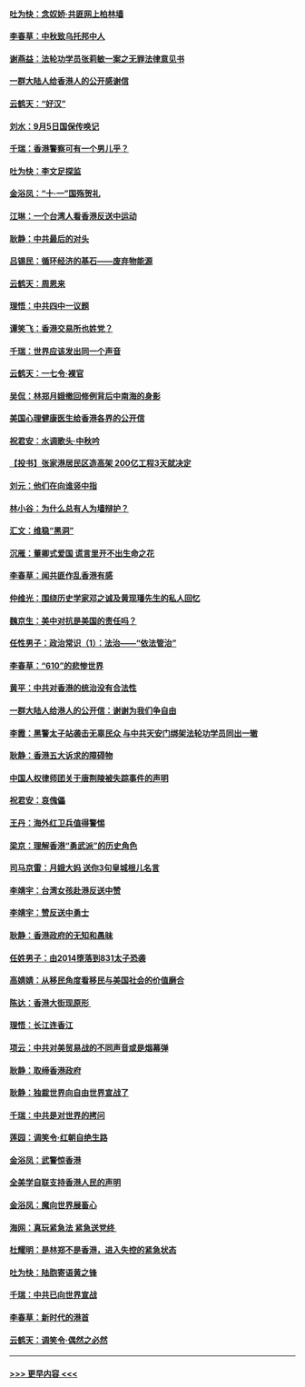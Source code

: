 #### [吐为快：念奴娇‧共匪网上柏林墙](../pages/nsc993/n11519122.md?t=09131400) 
#### [李春草：中秋致乌托邦中人](../pages/nsc993/n11518776.md?t=09131400) 
#### [谢燕益：法轮功学员张莉敏一案之无罪法律意见书](../pages/nsc993/n11517600.md?t=09131400) 
#### [一群大陆人给香港人的公开感谢信](../pages/nsc993/n11514797.md?t=09131400) 
#### [云鹤天：“好汉”](../pages/nsc993/n11513536.md?t=09131400) 
#### [刘水：9月5日国保传唤记](../pages/nsc993/n11513460.md?t=09131400) 
#### [千瑞：香港警察可有一个男儿乎？](../pages/nsc993/n11513109.md?t=09131400) 
#### [吐为快：李文足探监](../pages/nsc993/n11509622.md?t=09131400) 
#### [金浴凤：“十‧一”国殇贺礼](../pages/nsc993/n11509593.md?t=09131400) 
#### [江琳：一个台湾人看香港反送中运动](../pages/nsc993/n11509211.md?t=09131400) 
#### [耿静：中共最后的对头](../pages/nsc993/n11508308.md?t=09131400) 
#### [吕锡民：循环经济的基石——废弃物能源](../pages/nsc993/n11508212.md?t=09131400) 
#### [云鹤天：周恩来](../pages/nsc993/n11508055.md?t=09131400) 
#### [理悟：中共四中一议题](../pages/nsc993/n11507782.md?t=09131400) 
#### [谭笑飞：香港交易所也姓党？](../pages/nsc993/n11507753.md?t=09131400) 
#### [千瑞：世界应该发出同一个声音](../pages/nsc993/n11507290.md?t=09131400) 
#### [云鹤天：一七令‧裸官](../pages/nsc993/n11507177.md?t=09131400) 
#### [吴侃：林郑月娥撤回修例背后中南海的身影](../pages/nsc993/n11506876.md?t=09131400) 
#### [美国心理健康医生给香港各界的公开信](../pages/nsc993/n11506809.md?t=09131400) 
#### [祝君安：水调歌头‧中秋吟](../pages/nsc993/n11506758.md?t=09131400) 
#### [【投书】张家港居民区造高架 200亿工程3天就决定](../pages/nsc993/n11506682.md?t=09131400) 
#### [刘元：他们在向谁竖中指](../pages/nsc993/n11505384.md?t=09131400) 
#### [林小谷：为什么总有人为墙辩护？](../pages/nsc993/n11505226.md?t=09131400) 
#### [汇文：维稳“黑洞”](../pages/nsc993/n11504347.md?t=09131400) 
#### [沉雁：董卿式爱国 谎言里开不出生命之花](../pages/nsc993/n11503215.md?t=09131400) 
#### [李春草：闻共匪作乱香港有感](../pages/nsc993/n11503072.md?t=09131400) 
#### [仲维光：围绕历史学家邓之诚及黄现璠先生的私人回忆](../pages/nsc993/n11501330.md?t=09131400) 
#### [魏京生：美中对抗是美国的责任吗？](../pages/nsc993/n11500723.md?t=09131400) 
#### [任性男子：政治常识（1）：法治——“依法管治”](../pages/nsc993/n11500791.md?t=09131400) 
#### [李春草：“610”的悲惨世界](../pages/nsc993/n11501141.md?t=09131400) 
#### [黄平：中共对香港的统治没有合法性](../pages/nsc993/n11499473.md?t=09131400) 
#### [一群大陆人给港人的公开信：谢谢为我们争自由](../pages/nsc993/n11500402.md?t=09131400) 
#### [李霞：黑警太子站袭击无辜民众 与中共天安门绑架法轮功学员同出一辙](../pages/nsc993/n11499805.md?t=09131400) 
#### [耿静：香港五大诉求的障碍物](../pages/nsc993/n11497578.md?t=09131400) 
#### [中国人权律师团关于唐荆陵被失踪事件的声明](../pages/nsc993/n11500014.md?t=09131400) 
#### [祝君安：哀傀儡](../pages/nsc993/n11499776.md?t=09131400) 
#### [王丹：海外红卫兵值得警惕](../pages/nsc993/n11498138.md?t=09131400) 
#### [梁京：理解香港“勇武派”的历史角色](../pages/nsc993/n11498006.md?t=09131400) 
#### [司马京雷：月娥大妈  送你3句皇城根儿名言](../pages/nsc993/n11497885.md?t=09131400) 
#### [李靖宇：台湾女孩赴港反送中赞](../pages/nsc993/n11497721.md?t=09131400) 
#### [李靖宇：赞反送中勇士](../pages/nsc993/n11497452.md?t=09131400) 
#### [耿静：香港政府的无知和愚昧](../pages/nsc993/n11494238.md?t=09131400) 
#### [任姓男子：由2014堕落到831太子恐袭](../pages/nsc993/n11496683.md?t=09131400) 
#### [高婧婧：从移民角度看移民与美国社会的价值磨合](../pages/nsc993/n11495757.md?t=09131400) 
#### [陈达：香港大街现原形 ](../pages/nsc993/n11495441.md?t=09131400) 
#### [理悟：长江连香江](../pages/nsc993/n11495377.md?t=09131400) 
#### [项云：中共对美贸易战的不同声音或是烟幕弹](../pages/nsc993/n11494929.md?t=09131400) 
#### [耿静：取缔香港政府](../pages/nsc993/n11494218.md?t=09131400) 
#### [耿静：独裁世界向自由世界宣战了](../pages/nsc993/n11494190.md?t=09131400) 
#### [千瑞：中共是对世界的拷问](../pages/nsc993/n11493021.md?t=09131400) 
#### [莲园：调笑令‧红朝自绝生路](../pages/nsc993/n11493011.md?t=09131400) 
#### [金浴凤：武警惊香港](../pages/nsc993/n11492994.md?t=09131400) 
#### [全美学自联支持香港人民的声明](../pages/nsc993/n11492630.md?t=09131400) 
#### [金浴凤：魔向世界展畜心](../pages/nsc993/n11492599.md?t=09131400) 
#### [海网：真玩紧急法 紧急送党终 ](../pages/nsc993/n11492535.md?t=09131400) 
#### [杜耀明：是林郑不是香港，进入失控的紧急状态](../pages/nsc993/n11491420.md?t=09131400) 
#### [吐为快：陆胞寄语黄之锋](../pages/nsc993/n11491117.md?t=09131400) 
#### [千瑞：中共已向世界宣战](../pages/nsc993/n11490123.md?t=09131400) 
#### [李春草：新时代的港首](../pages/nsc993/n11489864.md?t=09131400) 
#### [云鹤天：调笑令·偶然之必然](../pages/nsc993/n11489701.md?t=09131400) 

----
#### [ >>> 更早内容 <<< ](../indexes/nsc993-earlier.md)
